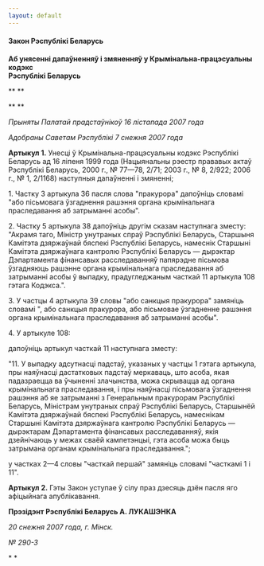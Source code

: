 ```yaml
---
layout: default
---
```


#### Закон Рэспублікі Беларусь

<div data-align="center" data-alіgn="center">

**Аб унясенні дапаўненняў і змяненняў у Крымінальна-працэсуальны
кодэкс  
Рэспублікі Беларусь**

</div>

<div data-align="center" data-alіgn="center">

** **

</div>

<div data-align="center" data-alіgn="center">

** **

</div>

<div data-align="right">

*Прыняты Палатай прадстаўнікоў 16 лістапада 2007 года*

</div>

<div data-align="right">

*Адобраны Саветам Рэспублікі 7 снежня 2007 года*

</div>

**Артыкул 1.** Унесці ў Крымінальна-працэсуальны кодэкс Рэспублікі
Беларусь ад 16 ліпеня 1999 года (Нацыянальны рэестр прававых актаў
Рэспублікі Беларусь, 2000 г., № 77—78, 2/71; 2003 г., № 8, 2/922; 2006
г., № 1, 2/1168) наступныя дапаўненні і змяненні;

1\. Частку 3 артыкула 36 пасля слова "пракурора" дапоўніць словамі "або
пісьмовага ўзгаднення рашэння органа крымінальнага праследавання аб
затрыманні асобы".

2\. Частку 5 артыкула 38 дапоўніць другім сказам наступнага зместу:
"Акрамя таго, Міністр унутраных спраў Рэспублікі Беларусь, Старшыня
Камітэта дзяржаўнай бяспекі Рэспублікі Беларусь, намеснік Старшыні
Камітэта дзяржаўнага кантролю Рэспублікі Беларусь — дырэктар
Дэпартамента фінансавых расследаванняў папярэдне пісьмова
ўзгадняюць рашэнне органа крымінальнага праследавання аб
затрыманні асобы ў выпадку, прадугледжаным часткай 11 артыкула
108 гэтага Кодэкса.".

3\. У частцы 4 артыкула 39 словы "або санкцыя пракурора" замяніць
словамі ", або санкцыя пракурора, або пісьмовае ўзгадненне
рашэння органа крымінальнага праследавання аб затрыманні асобы".

4\. У артыкуле 108:

дапоўніць артыкул часткай 11 наступнага зместу:

"11. У выпадку адсутнасці падстаў, указаных у частцы 1 гэтага артыкула,
пры наяўнасці дастатковых падстаў меркаваць, што асоба, якая
падазраецца ва ўчыненні злачынства, можа скрывацца ад органа
крымінальнага праследавання, і пры наяўнасці пісьмовага ўзгаднення
рашэння аб яе затрыманні з Генеральным пракурорам Рэспублікі
Беларусь, Міністрам унутраных спраў Рэспублікі Беларусь,
Старшынёй Камітэта дзяржаўнай бяспекі Рэспублікі Беларусь,
намеснікам Старшыні Камітэта дзяржаўнага кантролю Рэспублікі
Беларусь — дырэктарам Дэпартамента фінансавых расследаванняў,
якія дзейнічаюць у межах сваёй кампетэнцыі, гэта асоба можа быць
затрымана органам крымінальнага праследавання.";

у частках 2—4 словы "часткай першай" замяніць словамі "часткамі 1 і 11".

**Артыкул 2.** Гэты Закон уступае ў сілу праз дзесяць дзён пасля яго
афіцыйнага апублікавання.

**Прэзідэнт Рэспублікі Беларусь А. ЛУКАШЭНКА**

*20 снежня 2007 года, г. Мінск.*

*№ 290-З*

* *
